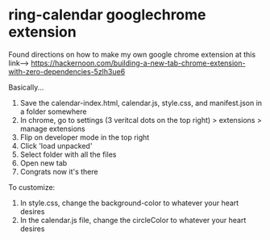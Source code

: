 # ring-calendar googlechrome extension

Found directions on how to make my own google chrome extension at this link-->
https://hackernoon.com/building-a-new-tab-chrome-extension-with-zero-dependencies-5zlh3ue6

Basically...
1. Save the calendar-index.html, calendar.js, style.css, and manifest.json in a folder somewhere
2. In chrome, go to settings (3 veritcal dots on the top right) > extensions > manage extensions
3. Flip on developer mode in the top right
4. Click 'load unpacked'
5. Select folder with all the files
6. Open new tab
7. Congrats now it's there

To customize:
1. In style.css, change the background-color to whatever your heart desires
2. In the calendar.js file, change the circleColor to whatever your heart desires